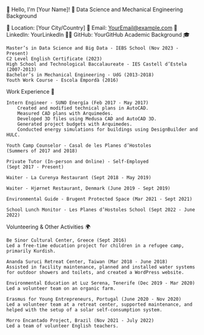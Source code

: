 👋 Hello, I'm [Your Name]!
🚀 Data Science and Mechanical Engineering Background

📍 Location: [Your City/Country]
📧 Email: YourEmail@example.com
🔗 LinkedIn: YourLinkedIn
👨‍💻 GitHub: YourGitHub
Academic Background 🎓

    Master’s in Data Science and Big Data - IEBS School (Nov 2023 - Present)
    C2 Level English Certificate (2023)
    High School and Technological Baccalaureate - IES Castell d’Estela (2007-2013)
    Bachelor’s in Mechanical Engineering - UdG (2013-2018)
    Youth Work Course - Escola Empordà (2016)

Work Experience 💼

    Intern Engineer - SUNO Energía (Feb 2017 - May 2017)
        Created and modified technical plans in AutoCAD.
        Measured CAD plans with Arquimedes.
        Developed 3D files using Medusa CAD and AutoCAD 3D.
        Generated project budgets with Arquimedes.
        Conducted energy simulations for buildings using DesignBuilder and HULC.

    Youth Camp Counselor - Casal de les Planes d’Hostoles
    (Summers of 2017 and 2018)

    Private Tutor (In-person and Online) - Self-Employed
    (Sept 2017 - Present)

    Waiter - La Curenya Restaurant (Sept 2018 - May 2019)

    Waiter - Hjørnet Restaurant, Denmark (June 2019 - Sept 2019)

    Environmental Guide - Brugent Protected Space (Mar 2021 - Sept 2021)

    School Lunch Monitor - Les Planes d’Hostoles School (Sept 2022 - June 2022)

Volunteering & Other Activities 🌍

    Be Sinor Cultural Center, Greece (Sept 2016)
    Led a free-time education project for children in a refugee camp, primarily Kurdish.

    Ananda Suruci Retreat Center, Taiwan (Mar 2018 - June 2018)
    Assisted in facility maintenance, planned and installed water systems for outdoor showers and toilets, and created a WordPress website.

    Environmental Education at Luz Serena, Tenerife (Dec 2019 - Mar 2020)
    Led a volunteer team on an organic farm.

    Erasmus for Young Entrepreneurs, Portugal (June 2020 - Nov 2020)
    Led a volunteer team at a retreat center, supported maintenance, and helped with the setup of a solar self-consumption system.

    Morro Encantado Project, Brazil (Nov 2021 - July 2022)
    Led a team of volunteer English teachers.
